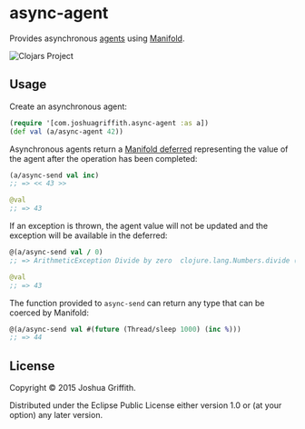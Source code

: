 # async-agent

Provides asynchronous [agents](http://clojure.org/agents) using 
[Manifold](https://github.com/ztellman/manifold).

![Clojars Project](http://clojars.org/com.joshuagriffith/async-agent/latest-version.svg)

## Usage

Create an asynchronous agent:

```clj
(require '[com.joshuagriffith.async-agent :as a])
(def val (a/async-agent 42))
```

Asynchronous agents return a 
[Manifold deferred](https://github.com/ztellman/manifold/blob/master/docs/deferred.md) 
representing the value of the agent after the operation has been completed:

```clj
(a/async-send val inc)
;; => << 43 >>

@val
;; => 43
```

If an exception is thrown, the agent value will not be updated and the 
exception will be available in the deferred:

```clj
@(a/async-send val / 0)
;; => ArithmeticException Divide by zero  clojure.lang.Numbers.divide (Numbers.java:158)

@val
;; => 43
```

The function provided to `async-send` can return any type that can be coerced
by Manifold:

```clj
@(a/async-send val #(future (Thread/sleep 1000) (inc %)))
;; => 44
```

## License

Copyright © 2015 Joshua Griffith.

Distributed under the Eclipse Public License either version 1.0 or (at
your option) any later version.
